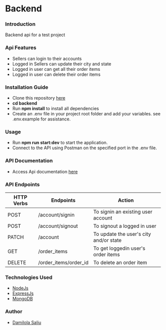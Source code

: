 # Backend

### Introduction

Backend api for a test project

### Api Features

- Sellers can login to their accounts
- Logged in Sellers can update their city and state
- Logged in user can get all their order items
- Logged in user can delete their order items

### Installation Guide

- Clone this repository [here](https://github.com/oluwadamoo/unshelled-test.git)
- **cd backend**
- Run **npm install** to install all dependencies
- Create an .env file in your project root folder and add your variables. see .env.example for assistance.

### Usage

- Run **npm run start:dev** to start the application.
- Connect to the API using Postman on the specified port in the .env file.

### API Documentation

- Access Api documentation [here](https://documenter.getpostman.com/view/11729281/2s935mt5yz)

### API Endpoints

| HTTP Verbs | Endpoints             | Action                                 |
| ---------- | --------------------- | -------------------------------------- |
| POST       | /account/signin       | To signin an existing user account     |
| POST       | /account/signout      | To signout a logged in user            |
| PATCH      | /account              | To update the user's city and/or state |
| GET        | /order_items          | To get loggedin user's order items     |
| DELETE     | /order_items/order_id | To delete an order item                |

### Technologies Used

- [NodeJs](https://nodejs.org/)
- [ExpressJs](https://expressjs.com/)
- [MongoDB](https://www.mongodb.com/docs/drivers/node/current/)

### Author

- [Damilola Saliu](https://github.com/oluwadamoo)
